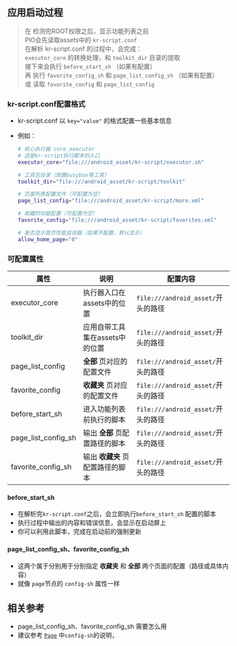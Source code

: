 ## 应用启动过程

> 在 检测完ROOT权限之后，显示功能列表之前<br />
> PIO会先读取assets中的 `kr-script.conf`<br />
> 在解析 kr-script.conf 的过程中，会完成：<br />
> `executor_core` 的转换处理，和 `toolkit_dir` 目录的提取<br />
> 接下来会执行 `before_start_sh` （如果有配置）<br />
> 再  执行 `favorite_config_sh` 和 `page_list_config_sh` （如果有配置）<br />
> 或  读取 `favorite_config` 和 `page_list_config` 

### kr-script.conf配置格式
- kr-script.conf 以 `key="value"` 的格式配置一些基本信息
- 例如：

  ```sh
  # 核心执行器 core_executor
  # 这是kr-script执行脚本的入口
  executor_core="file:///android_asset/kr-script/executor.sh"

  # 工具包目录（放置busybox等工具）
  toolkit_dir="file:///android_asset/kr-script/toolkit"

  # 页面列表配置文件（可配置为空）
  page_list_config="file:///android_asset/kr-script/more.xml"

  # 收藏的功能配置（可配置为空）
  favorite_config="file:///android_asset/kr-script/favorites.xml"

  # 是否显示首页性能监视器（如果不配置，默认显示）
  allow_home_page="0"
  ```

### 可配置属性

| 属性 | 说明 | 配置内容 |
| - | - | - |
| executor_core | 执行器入口在assets中的位置 | `file:///android_asset/`开头的路径 |
| toolkit_dir | 应用自带工具集在assets中的位置 | `file:///android_asset/`开头的路径 |
| page_list_config | **全部** 页对应的配置文件 | `file:///android_asset/`开头的路径 |
| favorite_config | **收藏夹** 页对应的配置文件 | `file:///android_asset/`开头的路径 |
| before_start_sh | 进入功能列表前执行的脚本 | `file:///android_asset/`开头的路径 |
| page_list_config_sh | 输出 **全部** 页配置路径的脚本 | `file:///android_asset/`开头的路径 |
| favorite_config_sh | 输出 **收藏夹** 页配置路径的脚本 | `file:///android_asset/`开头的路径 |

#### before_start_sh
- 在解析完`kr-script.conf`之后，会立即执行`before_start_sh` 配置的脚本
- 执行过程中输出的内容和错误信息，会显示在启动屏上
- 你可以利用此脚本，完成在启动前的强制更新

#### page_list_config_sh、favorite_config_sh
- 这两个属于分别用于分别指定 **收藏夹** 和 **全部** 两个页面的配置（路径或具体内容）
- 就像 `page`节点的 `config-sh` 属性一样

## 相关参考
- page_list_config_sh、favorite_config_sh 需要怎么用
- 建议参考 [`Page`](#/doc?doc=/docs/Page.md) 中`config-sh`的说明，
